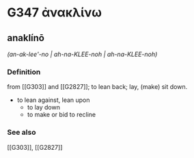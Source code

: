 # G347 ἀνακλίνω

## anaklínō

_(an-ak-lee'-no | ah-na-KLEE-noh | ah-na-KLEE-noh)_

### Definition

from [[G303]] and [[G2827]]; to lean back; lay, (make) sit down.

- to lean against, lean upon
  - to lay down
  - to make or bid to recline

### See also

[[G303]], [[G2827]]

